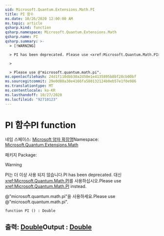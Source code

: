 ```yaml
---
uid: Microsoft.Quantum.Extensions.Math.PI
title: PI 함수
ms.date: 10/26/2020 12:00:00 AM
ms.topic: article
qsharp.kind: function
qsharp.namespace: Microsoft.Quantum.Extensions.Math
qsharp.name: PI
qsharp.summary: >-
  > [!WARNING]

  > PI has been deprecated. Please use <xref:Microsoft.Quantum.Math.PI> instead.

  >

  > Please use @"microsoft.quantum.math.pi".
ms.openlocfilehash: 24d1f110dbb30a2d50e1e4135895b8bf28cb00bf
ms.sourcegitcommit: 29e0d88a30e4166fa580132124b0eb57e1f0e986
ms.translationtype: MT
ms.contentlocale: ko-KR
ms.lasthandoff: 10/27/2020
ms.locfileid: "92710123"
---
```

# <a name="pi-function"></a><span data-ttu-id="e10c3-102">PI 함수</span><span class="sxs-lookup"><span data-stu-id="e10c3-102">PI function</span></span>

<span data-ttu-id="e10c3-103">네임 스페이스: [Microsoft 양자 확장명](xref:Microsoft.Quantum.Extensions.Math)</span><span class="sxs-lookup"><span data-stu-id="e10c3-103">Namespace: [Microsoft.Quantum.Extensions.Math](xref:Microsoft.Quantum.Extensions.Math)</span></span>

<span data-ttu-id="e10c3-104">패키지 [](https://nuget.org/packages/)</span><span class="sxs-lookup"><span data-stu-id="e10c3-104">Package: [](https://nuget.org/packages/)</span></span>


> [!WARNING]
> <span data-ttu-id="e10c3-105">PI는 더 이상 사용 되지 않습니다.</span><span class="sxs-lookup"><span data-stu-id="e10c3-105">PI has been deprecated.</span></span> <span data-ttu-id="e10c3-106">대신 <xref:Microsoft.Quantum.Math.PI>를 사용하십시오.</span><span class="sxs-lookup"><span data-stu-id="e10c3-106">Please use <xref:Microsoft.Quantum.Math.PI> instead.</span></span>
>
> <span data-ttu-id="e10c3-107">@"microsoft.quantum.math.pi"을 사용하세요.</span><span class="sxs-lookup"><span data-stu-id="e10c3-107">Please use @"microsoft.quantum.math.pi".</span></span>



```qsharp
function PI () : Double
```


## <a name="output--double"></a><span data-ttu-id="e10c3-108">출력: [Double](xref:microsoft.quantum.lang-ref.double)</span><span class="sxs-lookup"><span data-stu-id="e10c3-108">Output : [Double](xref:microsoft.quantum.lang-ref.double)</span></span>

